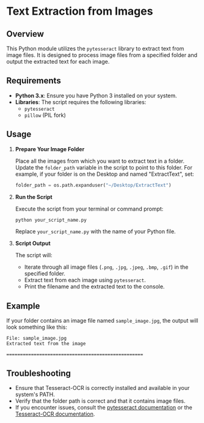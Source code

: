 # Text Extraction from Images

## Overview

This Python module utilizes the `pytesseract` library to extract text from image files. It is designed to process image files from a specified folder and output the extracted text for each image.

## Requirements

- **Python 3.x**: Ensure you have Python 3 installed on your system.
- **Libraries**: The script requires the following libraries:
  - `pytesseract`
  - `pillow` (PIL fork)

## Usage

1. **Prepare Your Image Folder**

   Place all the images from which you want to extract text in a folder. Update the `folder_path` variable in the script to point to this folder. For example, if your folder is on the Desktop and named "ExtractText", set:

   ```python
   folder_path = os.path.expanduser("~/Desktop/ExtractText")
   ```

2. **Run the Script**

   Execute the script from your terminal or command prompt:

   ```bash
   python your_script_name.py
   ```

   Replace `your_script_name.py` with the name of your Python file.

3. **Script Output**

   The script will:
   - Iterate through all image files (`.png`, `.jpg`, `.jpeg`, `.bmp`, `.gif`) in the specified folder.
   - Extract text from each image using `pytesseract`.
   - Print the filename and the extracted text to the console.

## Example

If your folder contains an image file named `sample_image.jpg`, the output will look something like this:

```
File: sample_image.jpg
Extracted text from the image

==================================================
```

## Troubleshooting

- Ensure that Tesseract-OCR is correctly installed and available in your system's PATH.
- Verify that the folder path is correct and that it contains image files.
- If you encounter issues, consult the [pytesseract documentation](https://pytesseract.readthedocs.io/en/latest/) or the [Tesseract-OCR documentation](https://github.com/tesseract-ocr/tesseract).
